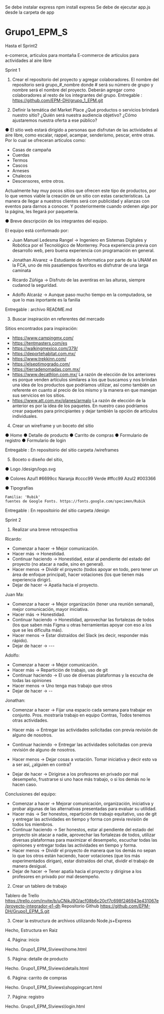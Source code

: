 Se debe instalar express npm install express
Se debe de ejecutar app.js desde la carpeta de app

# Grupo1_EPM_S
Hasta el Sprint2

e-comerce, articulos para montaña
E-commerce de articulos para actividades al aire libre

Sprint 1

1. Crear el repositorio del proyecto y agregar colaboradores.
El nombre del repositorio será grupo_#_nombre donde # será su número de grupo y nombre será el nombre del proyecto.
Deberán agregar como colaboradores al resto de los integrantes del grupo. 
Entregable : https://github.com/EPM-DH/grupo_1_EPM.git

2. Definir la temática del Market Place
¿Qué productos o servicios brindará nuestro sitio? ¿Quién será nuestra audiencia
objetivo? ¿Cómo ajustaremos nuestra oferta a ese público?

● El sitio web estará dirigido a personas que disfrutan de las actividades al aire libre, como escalar, rappel, acampar, senderismo, pescar, entre otras. 
Por lo cual se ofreceran artículos como: 
- Casas de campaña
- Cuerdas
- Termos
- Cascos
- Arneses
- Chalecos
- Descensores, entre otros.

Actualmente hay muy pocos sitios que ofrecen este tipo de productos, por lo que vemos viable la creación de un sitio con estas características. La manera de llegar a nuestros clientes será con publicidad y alianzas con eventos para darnos a conocer. Y posteriormente cuando ordenen algo por la página, les llegará por paquetería. 

● Breve descripción de los integrantes del equipo.

El equipo está conformado por: 
- Juan Manuel Ledesma Rangel -> Ingeniero en Sistemas Digitales y Robótica por el Tecnológico de Monterrey. Poca experiencia previa con desarrollo web, pero buena experiencia con programación en general. 

- Jonathan Alvarez -> Estudiante de Informatica por parte de la UNAM en la FCA, uno de mis pasatiempos favoritos es disfrutrar de una larga caminata

- Ricardo Zúñiga -> Disfruto de las aventiras en las alturas, siempre cudanod la seguridad.

- Adolfo Alcaráz -> Aunque paso mucho tiempo en la computadora, se que lo mas inportante es la fanilia

Entregable : archivo README.md

3. Buscar inspiración en referentes del mercado

Sitios encontrados para inspiración: 
- https://www.campingmx.com/
- https://tentmasters.com/es
- https://walkingmexico.com/379/
- https://deportehabitat.com.mx/
- https://www.trekkinn.com/ 
- https://elseptimogrado.com/
- https://tierradenomadas.com.mx/ 
- https://www.decathlon.com.mx/
La razón de elección de los anteriores es porque venden artículos similares a los que buscamos y nos brindan una idea de los productos que podríamos utilizar, así como también un referente en cuanto al precio de los mismo y la manera en que manejan sus servicios en los sitios. 
- https://www.att.com.mx/planes/armalo
La razón de elección de la anterior es por la idea de los paquetes. En nuestro caso podríamos crear paquetes para principiantes y dejar también la opción de artículos individuales. 

4. Crear un wireframe y un boceto del sitio

● Home
● Detalle de producto
● Carrito de compras
● Formulario de registro
● Formulario de login

Entregable : En repositoirio del sitio carpeta /wireframes

5. Boceto o diseño del sitio,

● Logo
    /design/logo.svg

● Colores
    Azul1 #6699cc
    Naranja #cccc99
    Verde #ffcc99
    Azul2 #003366
    
● Tipografías

    Familia: 'Rubik'
    fuentes de Google Fonts. https://fonts.google.com/specimen/Rubik

Entregable : En repositoirio del sitio carpeta /design

Sprint 2

1. Realizar una breve retrospectiva

Ricardo: 
- Comenzar a hacer -> Mejor comunicación.
- Hacer más -> Honestidad.
- Continuar haciendo -> Honestidad, estar al pendiente del estado del proyecto (no atacar a nadie, sino en general).
- Hacer menos -> Dividir el proyecto (todos apoyar en todo, pero tener un área de enfoque principal), hacer votaciones (los que tienen más experiencia dirigir).
- Dejar de hacer -> Apatía hacia el proyecto.

Juan Ma: 
- Comenzar a hacer -> Mejor organización (tener una reunión semanal), mejor comunicación, mayor iniciativa. 
- Hacer más -> Honestidad.
- Continuar haciendo -> Honestidad, aprovechar las fortalezas de todos (los que saben más Figma u otras herramientas apoyar con eso a los que se les dificulta más).
- Hacer menos -> Estar distraídos del Slack (es decir, responder más rápido). 
- Dejar de hacer -> ---

Adolfo: 
- Comenzar a hacer -> Mejor comunicación.
- Hacer más -> Repartición de trabajo, uso de git
- Continuar haciendo -> El uso de diversas plataformas y la escucha de todas las opiniones
- Hacer menos -> Uno tenga mas trabajo que otros 
- Dejar de hacer -> --

Jonathan: 
- Comenzar a hacer -> 
Fijar una espacio cada semana para trabajar en conjunto.
Pros. mostraría trabajo en equipo
Contras, Todos tenemos otras actividades.

- Hacer más -> Entregar las actividades solicitadas con previa revisión de alguno de nosotros. 
- Continuar haciendo -> Entregar las actividades solicitadas con previa revisión de alguno de nosotros. 
- Hacer menos -> Dejar cosas a votación. Tomar iniciativa y decir esto va a ser así, ¿alguien en contra?
- Dejar de hacer -> Dirigirse a los profesores en privado por mal desempeño, frustrarse si uno hace más trabajo, o si los demás no le hacen caso. 


Conclusiones del equipo:
- Comenzar a hacer -> Mejorar comunicación, organización, iniciativa y probar algunas de las alternativas presentadas para evaluar su utilidad.
- Hacer más -> Ser honestos, repartición de trabajo equitativo, uso de git y entregar las actividades en tiempo y forma con previa revisión de todos los miembros. 
- Continuar haciendo -> Ser honestos, estar al pendiente del estado del proyecto sin atacar a nadie, aprovechar las fortalezas de todos, utilizar diversas plataformas para maximizar el desempeño, escuchar todas las opiniones y entregar todas las actividades en tiempo y forma. 
- Hacer menos -> Dividir el proyecto de manera que los demás no sepan lo que los otros están haciendo, hacer votaciones (que los más experimentados dirigan), estar distraídos del chat, dividir el trabajo de manera desigual. 
- Dejar de hacer -> Tener apatía hacia el proyecto y dirigirse a los profesores en privado por mal desempeño. 

2. Crear un tablero de trabajo

Tablero de Trello
https://trello.com/invite/b/uCNikJ9O/acf08b6c20cf7c698f246943e431067e/proyecto-integrador-e1-dh
Repositorio Github
https://github.com/EPM-DH/Grupo1_EPM_S.git

3. Crear la estructura de archivos utilizando Node.js+Express

Hecho, Estructura en Raiz

4. Página: inicio

Hecho. Grupo1_EPM_S\views\home.html

5. Página: detalle de producto

Hecho. Grupo1_EPM_S\views\details.html

6. Página: carrito de compras

Hecho. Grupo1_EPM_S\views\shoppingcart.html 

7. Página: registro

Hecho. Grupo1_EPM_S\views\login.html 

